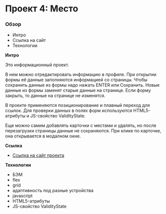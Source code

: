 # Проект 4: Место

### Обзор
* Интро
* Ссылка на сайт
* Технологии

**Интро**

Это информационный проект.

В нем можно отредактировать информацию в профиле. При открытии формы её данные заполняются информацией со страницы. Чтобы сохранить данные из формы надо нажать ENTER или Сохранить. Новые данные из формы заменят старые данные на странице. Если форму закрыть, то данные на странице не изменятся.

В проекте применяются позиционирование и плавный переход для ссылок. Для проверки данных в полях форм используются HTML5-атрибуты и JS-свойство ValidityState.

Еще можно самим добавлять карточки с местами и удалять, но после перезагрузки страницы данные не сохраняются. При клике по карточке, она открывается в модалном окне.

**Ссылка**

* [Ссылка на сайт проекта](https://sunlight-nadezhda.github.io/mesto/index.html)

**Технологии**

* БЭМ
* flex
* grid
* адаптивность под разные устройства
* javascript
* HTML5-атрибуты
* JS-свойство ValidityState
